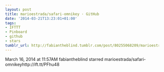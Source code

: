 ```yaml
---
layout: post
title: marioestrada/safari-omnikey · GitHub
date: '2014-03-21T13:23:01+01:00'
tags:
- IFTTT
- Pinboard
- github
- stars
tumblr_url: http://fabiantheblind.tumblr.com/post/80255068209/marioestrada-safari-omnikey-github
---
```

March 16, 2014 at 11:57AM
fabiantheblind starred marioestrada/safari-omnikeyhttp://ift.tt/PFhu48

